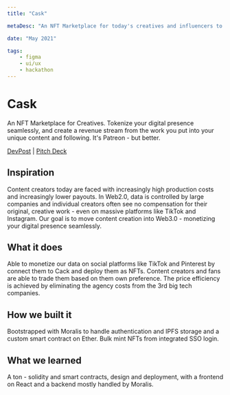 ```yaml
---
title: "Cask"

metaDesc: "An NFT Marketplace for today's creatives and influencers to tokenize their digital presence."

date: "May 2021"

tags:
    - figma
    - ui/ux
    - hackathon
---
```


# Cask

An NFT Marketplace for Creatives. Tokenize your digital presence seamlessly, and create a revenue stream from the work you put into your unique content and following. It's Patreon - but better.

[DevPost](https://devpost.com/software/cask/) | [Pitch Deck](https://docs.google.com/presentation/d/1Sq_d0WqInwHX2wj206Hlaiy0j3L07xMHu0oQqDqUrs0/edit?usp=sharing)

## Inspiration

Content creators today are faced with increasingly high production costs and increasingly lower payouts. In Web2.0, data is controlled by large companies and individual creators often see no compensation for their original, creative work - even on massive platforms like TikTok and Instagram. Our goal is to move content creation into Web3.0 - monetizing your digital presence seamlessly.

## What it does

Able to monetize our data on social platforms like TikTok and Pinterest by connect them to Cack and deploy them as NFTs. Content creators and fans are able to trade them based on them own preference. The price efficiency is achieved by eliminating the agency costs from the 3rd big tech companies.

## How we built it

Bootstrapped with Moralis to handle authentication and IPFS storage and a custom smart contract on Ether. Bulk mint NFTs from integrated SSO login.

## What we learned

A ton - solidity and smart contracts, design and deployment, with a frontend on React and a backend mostly handled by Moralis.
